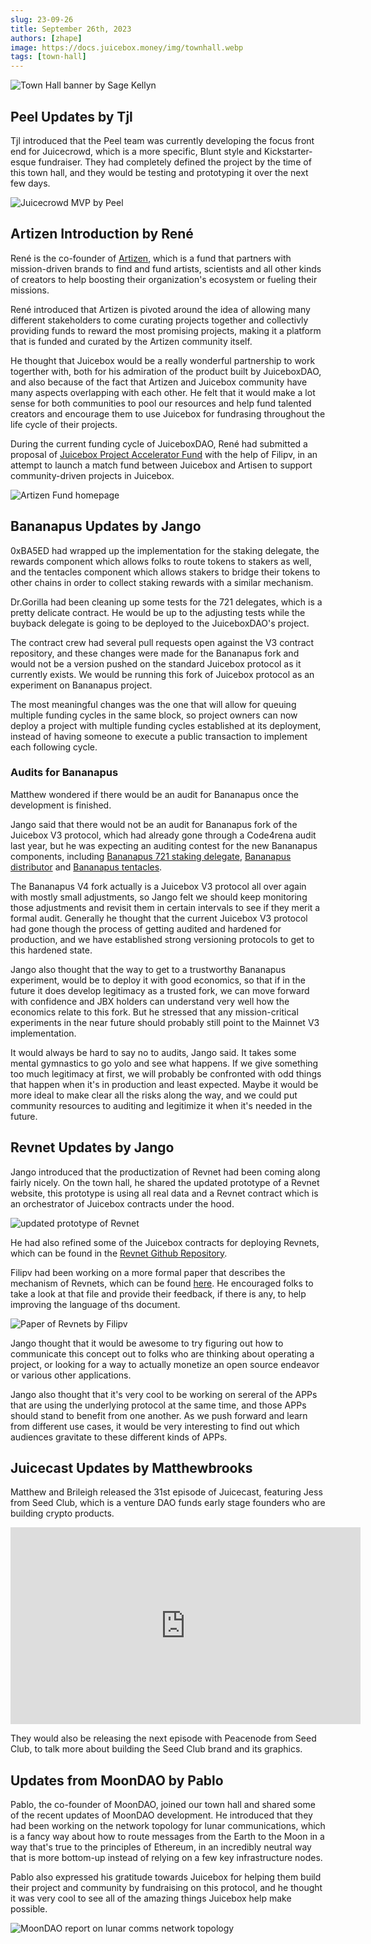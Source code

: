 ```yaml
---
slug: 23-09-26
title: September 26th, 2023
authors: [zhape]
image: https://docs.juicebox.money/img/townhall.webp
tags: [town-hall]
---
```


![Town Hall banner by Sage Kellyn](https://docs.juicebox.money/img/townhall.webp)

## Peel Updates by Tjl

Tjl introduced that the Peel team was currently developing the focus front end for Juicecrowd, which  is a more specific, Blunt style and Kickstarter-esque fundraiser. They had completely defined the project by the time of this town hall, and they would be testing and prototyping it over the next few days.

![Juicecrowd MVP by Peel](juicecrowd_mvp.webp)

## Artizen Introduction by René

René is the co-founder of [Artizen](https://www.artizen.fund/), which is a fund that partners with mission-driven brands to find and fund artists, scientists and all other kinds of creators to help boosting their organization's ecosystem or fueling their missions.

René introduced that Artizen is pivoted around the idea of allowing many different stakeholders to come curating projects together and collectivly providing funds to reward the most promising projects, making it a platform that is funded and curated by the Artizen community itself.

He thought that Juicebox would be a really wonderful partnership to work togerther with, both for his admiration of the product built by JuiceboxDAO, and also because of the fact that Artizen and Juicebox community have many aspects overlapping with each other. He felt that it would make  a lot sense for both communities to pool our resources and help fund talented creators and encourage them to use Juicebox for fundrasing throughout the life cycle of their projects.

During the current funding cycle of JuiceboxDAO, René had submitted a proposal of [Juicebox Project Accelerator Fund](https://nance.app/s/juicebox/438) with the help of Filipv, in an attempt to launch a match fund between Juicebox and Artisen to support community-driven projects in Juicebox.

![Artizen Fund homepage](artizen_home.webp)

## Bananapus Updates by Jango

0xBA5ED had wrapped up the implementation for the staking delegate, the rewards component  which allows folks to route tokens to stakers as well, and the tentacles component which allows stakers to bridge their tokens to other chains in order to collect staking rewards with a similar mechanism.

Dr.Gorilla had been cleaning up some tests for the 721 delegates, which is a pretty delicate contract. He would be up to the adjusting tests while the buyback delegate is going to be deployed to the JuiceboxDAO's project.

The contract crew had several pull requests open against the V3 contract repository, and these changes were made for the Bananapus fork and would not be a version pushed on the standard Juicebox protocol as it currently exists. We would be running this fork of Juicebox protocol as an experiment on Bananapus project.

The most meaningful changes was the one that will allow for queuing multiple funding cycles in the same block, so project owners can now deploy a project with multiple funding cycles established at its deployment, instead of having someone to execute a public transaction to implement each following cycle.

### Audits for Bananapus

Matthew wondered if there would be an audit for Bananapus once the development is finished.

Jango said that there would not be an audit for Bananapus fork of the Juicebox V3 protocol, which had already gone through a Code4rena audit last year, but he was expecting an auditing contest for the new Bananapus components, including  [Bananapus 721 staking delegate](https://github.com/Bananapus/bananapus-721-staking-delegate/tree/feat/concept), [Bananapus distributor](https://github.com/Bananapus/bananapus-distributor/tree/juice-distributor-alt) and [Bananapus tentacles](https://github.com/Bananapus/bananapus-tentacles).

The Bananapus V4 fork actually is a Juicebox V3 protocol all over again with mostly small adjustments, so Jango felt we should keep monitoring those adjustments and revisit them in certain intervals to see if they merit a formal audit. Generally he thought that the current Juicebox V3 protocol had gone though the process of getting audited and hardened for production, and we have established strong versioning protocols to get to this hardened state.

Jango also thought that the way to get to a trustworthy Bananapus experiment, would be to deploy it with good economics, so that if in the future it does develop legitimacy as a trusted fork, we can move forward with confidence and JBX holders can understand very well how the economics relate to this fork. But he stressed that any mission-critical experiments in the near future should probably still point to the Mainnet V3 implementation.

It would always be hard to say no to audits, Jango said. It takes some mental gymnastics to go yolo and see what happens. If we give something too much legitimacy at first, we will probably be confronted with odd things that happen when it's in production and least expected. Maybe it would be more ideal to make clear all the risks along the way, and we could put community resources to auditing and legitimize it when it's needed in the future.

## Revnet Updates by Jango

Jango introduced that the productization of Revnet had been coming along fairly nicely. On the town hall, he shared the updated prototype of a Revnet website, this prototype is using all real data and a Revnet contract which is an orchestrator of Juicebox contracts under the hood.

![updated prototype of Revnet](revnet_proto.webp)

He had also refined some of the Juicebox contracts for deploying Revnets, which can be found in the [Revnet Github Repository](https://github.com/rev-net/revnet-contracts).

Filipv had been working on a more formal paper that describes the mechanism of Revnets, which can be found [here](https://github.com/rev-net/revnet-writing/blob/master/whitepaper/revnet.pdf). He encouraged folks to take a look at that file and provide their feedback, if there is any, to help improving the language of ths document.

![Paper of Revnets by Filipv](revnet_paper.webp)

Jango thought that it would be awesome to try figuring out how to communicate this concept out to folks who are thinking about operating a project, or looking for a way to actually monetize an open source endeavor or various other applications.

Jango also thought that it's very cool to be working on sereral of the APPs that are using the underlying protocol at the same time, and those APPs should stand to benefit from one another. As we push forward and learn from different use cases, it would be very interesting to find out which audiences gravitate to these different kinds of APPs.

## Juicecast Updates by Matthewbrooks

Matthew and Brileigh released the 31st episode of Juicecast, featuring Jess from Seed Club, which is a venture DAO funds early stage founders who are building crypto products.

<iframe width="560" height="315" src="https://www.youtube.com/embed/iJz1w9evs-E?si=A_J2T-yJILMbb7pg" title="YouTube video player" frameborder="0" allow="accelerometer; autoplay; clipboard-write; encrypted-media; gyroscope; picture-in-picture; web-share" allowfullscreen></iframe>

They would also be releasing the next episode with Peacenode from Seed Club, to talk more about building the Seed Club brand and its graphics.

## Updates from MoonDAO by Pablo

Pablo, the co-founder of MoonDAO, joined our town hall and shared some of the recent updates of MoonDAO development. He introduced that they had been working on the network topology for lunar communications, which is a fancy way about how to route messages from the Earth to the Moon in a way that's true to the principles of Ethereum, in an incredibly neutral way that is more bottom-up instead of relying on a few key infrastructure nodes.

Pablo also expressed his gratitude towards Juicebox for helping them build their project and community by fundraising on this protocol, and he thought it was very cool to see all of the amazing things Juicebox help make possible.

![MoonDAO report on lunar comms network topology](moondao_lunar_comms.webp)
